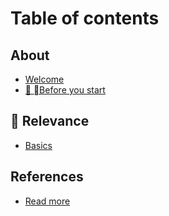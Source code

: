 # Table of contents

## About

* [Welcome](README.md)
* [🏁 Before you start](about/before-you-start.md)

## 🔎 Relevance

* [Basics](relevance/basics.md)

## References

* [Read more](references/read-more.md)
